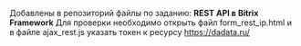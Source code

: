 Добавлены в репозиторий файлы по заданию: **REST API в Bitrix Framework**
Для проверки необходимо открыть файл form_rest_ip.html и в файле ajax_rest.js указать токен к ресурсу https://dadata.ru/
